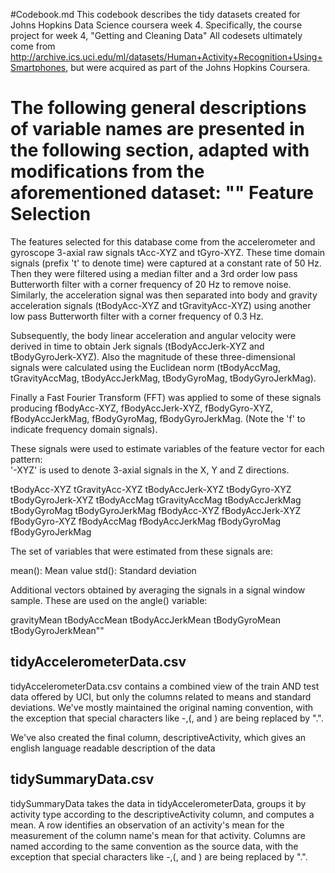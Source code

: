 #Codebook.md
This codebook describes the tidy datasets created for Johns Hopkins Data Science coursera week 4. Specifically, the course project for week 4, "Getting and Cleaning Data"
All codesets ultimately come from http://archive.ics.uci.edu/ml/datasets/Human+Activity+Recognition+Using+Smartphones, but were acquired as part of the Johns Hopkins Coursera.

The following general descriptions of variable names are presented in the following section, adapted with modifications from the aforementioned dataset:
""
Feature Selection 
=================

The features selected for this database come from the accelerometer and gyroscope 3-axial raw signals tAcc-XYZ and tGyro-XYZ. These time domain signals (prefix 't' to denote time) were captured at a constant rate of 50 Hz. Then they were filtered using a median filter and a 3rd order low pass Butterworth filter with a corner frequency of 20 Hz to remove noise. Similarly, the acceleration signal was then separated into body and gravity acceleration signals (tBodyAcc-XYZ and tGravityAcc-XYZ) using another low pass Butterworth filter with a corner frequency of 0.3 Hz. 

Subsequently, the body linear acceleration and angular velocity were derived in time to obtain Jerk signals (tBodyAccJerk-XYZ and tBodyGyroJerk-XYZ). Also the magnitude of these three-dimensional signals were calculated using the Euclidean norm (tBodyAccMag, tGravityAccMag, tBodyAccJerkMag, tBodyGyroMag, tBodyGyroJerkMag). 

Finally a Fast Fourier Transform (FFT) was applied to some of these signals producing fBodyAcc-XYZ, fBodyAccJerk-XYZ, fBodyGyro-XYZ, fBodyAccJerkMag, fBodyGyroMag, fBodyGyroJerkMag. (Note the 'f' to indicate frequency domain signals). 

These signals were used to estimate variables of the feature vector for each pattern:  
'-XYZ' is used to denote 3-axial signals in the X, Y and Z directions.

tBodyAcc-XYZ
tGravityAcc-XYZ
tBodyAccJerk-XYZ
tBodyGyro-XYZ
tBodyGyroJerk-XYZ
tBodyAccMag
tGravityAccMag
tBodyAccJerkMag
tBodyGyroMag
tBodyGyroJerkMag
fBodyAcc-XYZ
fBodyAccJerk-XYZ
fBodyGyro-XYZ
fBodyAccMag
fBodyAccJerkMag
fBodyGyroMag
fBodyGyroJerkMag

The set of variables that were estimated from these signals are: 

mean(): Mean value
std(): Standard deviation

Additional vectors obtained by averaging the signals in a signal window sample. These are used on the angle() variable:

gravityMean
tBodyAccMean
tBodyAccJerkMean
tBodyGyroMean
tBodyGyroJerkMean""


## tidyAccelerometerData.csv
tidyAccelerometerData.csv contains a combined view of the train AND test data offered by UCI, but only the columns related to means and standard deviations. We've mostly maintained the original naming convention, with the exception that special characters like -,(, and ) are being replaced by ".".

We've also created the final column, descriptiveActivity, which gives an english language readable description of the data


## tidySummaryData.csv 
tidySummaryData takes the data in tidyAccelerometerData, groups it by activity type according to the descriptiveActivity column, and computes a mean. A row identifies an observation of an activity's mean for the measurement of the column name's mean for that activity. Columns are named according to the same convention as the source data, with the exception that special characters like -,(, and ) are being replaced by ".".




